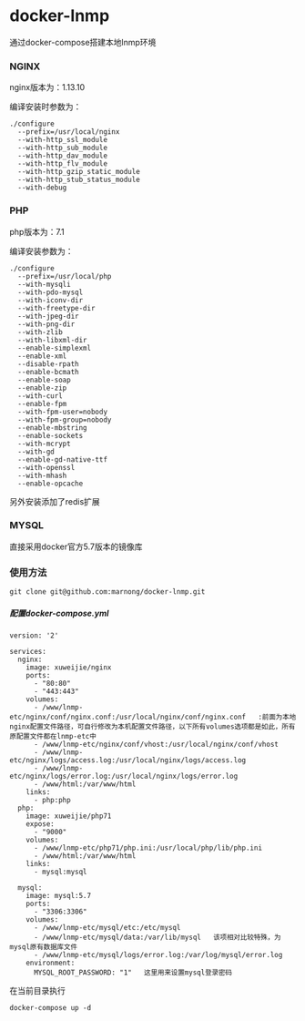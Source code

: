 # docker-lnmp
通过docker-compose搭建本地lnmp环境

### NGINX
  nginx版本为：1.13.10
  
  
  编译安装时参数为：
  
  
    ./configure 
      --prefix=/usr/local/nginx 
      --with-http_ssl_module 
      --with-http_sub_module 
      --with-http_dav_module 
      --with-http_flv_module 
      --with-http_gzip_static_module 
      --with-http_stub_status_module 
      --with-debug

### PHP
  php版本为：7.1
  
  
  编译安装参数为：
  
  
    ./configure
      --prefix=/usr/local/php 
      --with-mysqli 
      --with-pdo-mysql 
      --with-iconv-dir 
      --with-freetype-dir 
      --with-jpeg-dir 
      --with-png-dir 
      --with-zlib 
      --with-libxml-dir 
      --enable-simplexml 
      --enable-xml 
      --disable-rpath 
      --enable-bcmath 
      --enable-soap 
      --enable-zip 
      --with-curl 
      --enable-fpm 
      --with-fpm-user=nobody 
      --with-fpm-group=nobody 
      --enable-mbstring 
      --enable-sockets 
      --with-mcrypt 
      --with-gd 
      --enable-gd-native-ttf 
      --with-openssl 
      --with-mhash 
      --enable-opcache
  另外安装添加了redis扩展
  
 ### MYSQL
  直接采用docker官方5.7版本的镜像库
  
### 使用方法
```
git clone git@github.com:marnong/docker-lnmp.git
```

##### 配置docker-compose.yml
```
version: '2'

services:
  nginx:
    image: xuweijie/nginx
    ports:
      - "80:80"
      - "443:443"
    volumes:
      - /www/lnmp-etc/nginx/conf/nginx.conf:/usr/local/nginx/conf/nginx.conf   :前面为本地nginx配置文件路径，可自行修改为本机配置文件路径，以下所有volumes选项都是如此，所有原配置文件都在lnmp-etc中
      - /www/lnmp-etc/nginx/conf/vhost:/usr/local/nginx/conf/vhost
      - /www/lnmp-etc/nginx/logs/access.log:/usr/local/nginx/logs/access.log
      - /www/lnmp-etc/nginx/logs/error.log:/usr/local/nginx/logs/error.log
      - /www/html:/var/www/html
    links:
      - php:php
  php:
    image: xuweijie/php71
    expose:
      - "9000"
    volumes:
      - /www/lnmp-etc/php71/php.ini:/usr/local/php/lib/php.ini
      - /www/html:/var/www/html
    links:
      - mysql:mysql

  mysql:
    image: mysql:5.7
    ports:
      - "3306:3306"
    volumes:
      - /www/lnmp-etc/mysql/etc:/etc/mysql
      - /www/lnmp-etc/mysql/data:/var/lib/mysql   该项相对比较特殊，为mysql原有数据库文件
      - /www/lnmp-etc/mysql/logs/error.log:/var/log/mysql/error.log
    environment:
      MYSQL_ROOT_PASSWORD: "1"   这里用来设置mysql登录密码
```

在当前目录执行
```
docker-compose up -d
```
